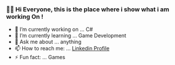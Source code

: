 ### 👋👋 Hi Everyone, this is the place where i show what i am working On !




- 🔭 I’m currently working on ... C#
- 🌱 I’m currently learning ... Game Development
- 💬 Ask me about ... anything
- 📫 How to reach me: ... [Linkedin Profile](https://www.linkedin.com/in/betülsari/)
- ⚡ Fun fact: ... Games

